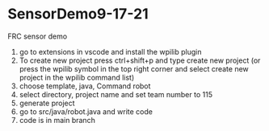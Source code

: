 # SensorDemo9-17-21
FRC sensor demo

1) go to extensions in vscode and install the wpilib plugin
2) To create new project press ctrl+shift+p and type create new project (or press the wpilib symbol in the top right corner and select create new project in the wpilib command list)
3) choose template, java, Command robot
4) select directory, project name and set team number to 115
5) generate project
6) go to src/java/robot.java and write code
7) code is in main branch
